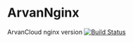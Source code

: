 # ArvanNginx
ArvanCloud nginx version
[![Build Status](https://travis-ci.org/arvancloud/arvannginx.svg?branch=master)](https://travis-ci.org/arvancloud/arvannginx)
